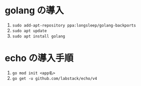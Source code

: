 # golang の導入

1. `sudo add-apt-repository ppa:longsleep/golang-backports`
2. `sudo apt update`
3. `sudo apt install golang`

# echo の導入手順

1. `go mod init <app名>`
2. `go get -u github.com/labstack/echo/v4`
